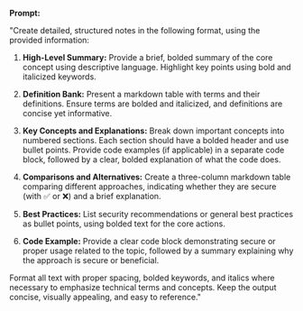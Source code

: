 **Prompt:**

"Create detailed, structured notes in the following format, using the provided information:

1. **High-Level Summary:** Provide a brief, bolded summary of the core concept using descriptive language. Highlight key points using bold and italicized keywords.
    
2. **Definition Bank:** Present a markdown table with terms and their definitions. Ensure terms are bolded and italicized, and definitions are concise yet informative.
    
3. **Key Concepts and Explanations:** Break down important concepts into numbered sections. Each section should have a bolded header and use bullet points. Provide code examples (if applicable) in a separate code block, followed by a clear, bolded explanation of what the code does.
    
4. **Comparisons and Alternatives:** Create a three-column markdown table comparing different approaches, indicating whether they are secure (with ✅ or ❌) and a brief explanation.
    
5. **Best Practices:** List security recommendations or general best practices as bullet points, using bolded text for the core actions.
    
6. **Code Example:** Provide a clear code block demonstrating secure or proper usage related to the topic, followed by a summary explaining why the approach is secure or beneficial.
    

Format all text with proper spacing, bolded keywords, and italics where necessary to emphasize technical terms and concepts. Keep the output concise, visually appealing, and easy to reference."